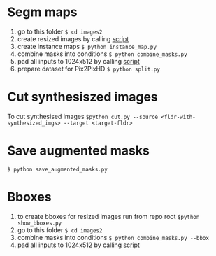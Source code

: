 # Segm maps
1. go to this folder `$ cd images2`
1. create resized images by calling [script](1_resize_images.sh)
1. create instance maps `$ python instance_map.py`
1. combine masks into conditions `$ python combine_masks.py`
1. pad all inputs to 1024x512 by calling [script](pad.sh)
1. prepare dataset for Pix2PixHD `$ python split.py`

# Cut synthesiszed images
To cut synthesised images `$python cut.py --source <fldr-with-synthesized_imgs> --target <target-fldr>`

# Save augmented masks
`$ python save_augmented_masks.py`

# Bboxes
1. to create bboxes for resized images run from repo root `$python show_bboxes.py`
1. go to this folder `$ cd images2`
1. combine masks into conditions `$ python combine_masks.py --bbox`
1. pad all inputs to 1024x512 by calling [script](pad_bboxes.sh)
